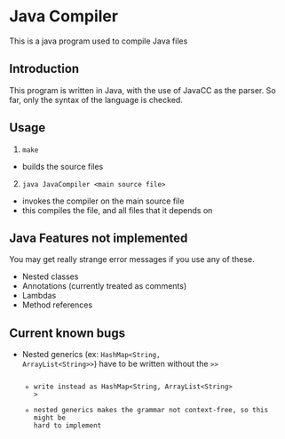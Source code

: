 # Java Compiler
This is a java program used to compile Java files

## Introduction
This program is written in Java, with the use of JavaCC as the parser.
So far, only the syntax of the language is checked.

## Usage
1. ```make```
  - builds the source files
2. ```java JavaCompiler <main source file>```
  - invokes the compiler on the main source file
  - this compiles the file, and all files that it depends on

## Java Features not implemented
You may get really strange error messages if you use any of these.
- Nested classes
- Annotations (currently treated as comments)
- Lambdas
- Method references

## Current known bugs
- Nested generics (ex: <code>HashMap&lt;String, ArrayList&lt;String&gt;&gt;</code>) have to be written without the <code>&gt;&gt;
  - write instead as HashMap&lt;String, ArrayList&lt;String&gt; &gt;
  - nested generics makes the grammar not context-free, so this might be hard to implement
